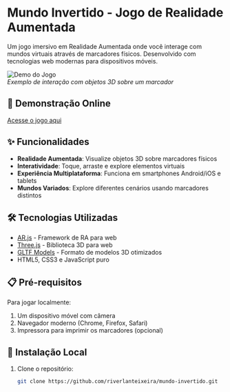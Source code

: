 # Mundo Invertido - Jogo de Realidade Aumentada

Um jogo imersivo em Realidade Aumentada onde você interage com mundos virtuais através de marcadores físicos. Desenvolvido com tecnologias web modernas para dispositivos móveis.

![Demo do Jogo](https://via.placeholder.com/800x400?text=Imagem+do+Jogo+em+Ação)  
*Exemplo de interação com objetos 3D sobre um marcador*

## 📱 Demonstração Online
[Acesse o jogo aqui](https://riverlanteixeira.github.io/mundo-invertido/)

## ✨ Funcionalidades
- **Realidade Aumentada**: Visualize objetos 3D sobre marcadores físicos
- **Interatividade**: Toque, arraste e explore elementos virtuais
- **Experiência Multiplataforma**: Funciona em smartphones Android/iOS e tablets
- **Mundos Variados**: Explore diferentes cenários usando marcadores distintos

## 🛠 Tecnologias Utilizadas
- [AR.js](https://ar-js-org.github.io/AR.js-Docs/) - Framework de RA para web
- [Three.js](https://threejs.org/) - Biblioteca 3D para web
- [GLTF Models](https://www.khronos.org/gltf/) - Formato de modelos 3D otimizados
- HTML5, CSS3 e JavaScript puro

## 📋 Pré-requisitos
Para jogar localmente:
1. Um dispositivo móvel com câmera
2. Navegador moderno (Chrome, Firefox, Safari)
3. Impressora para imprimir os marcadores (opcional)

## 🔧 Instalação Local
1. Clone o repositório:
   ```bash
   git clone https://github.com/riverlanteixeira/mundo-invertido.git